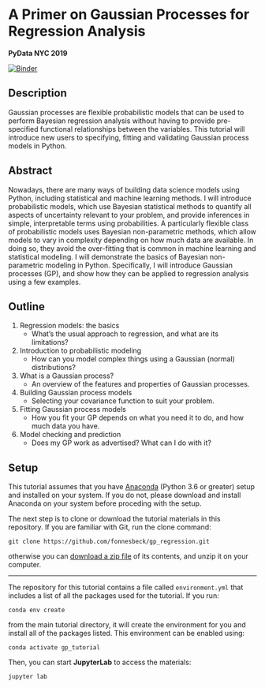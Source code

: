 # A Primer on Gaussian Processes for Regression Analysis

**PyData NYC 2019**

[![Binder](https://mybinder.org/badge_logo.svg)](https://mybinder.org/v2/gh/fonnesbeck/gp_regression/master)

## Description

Gaussian processes are flexible probabilistic models that can be used to perform Bayesian regression analysis without having to provide pre-specified functional relationships between the variables. This tutorial will introduce new users to specifying, fitting and validating Gaussian process models in Python.

## Abstract

Nowadays, there are many ways of building data science models using Python, including statistical and machine learning methods. I will introduce probabilistic models, which use Bayesian statistical methods to quantify all aspects of uncertainty relevant to your problem, and provide inferences in simple, interpretable terms using probabilities. A particularly flexible class of probabilistic models uses Bayesian non-parametric methods, which allow models to vary in complexity depending on how much data are available. In doing so, they avoid the over-fitting that is common in machine learning and statistical modeling. I will demonstrate the basics of Bayesian non-parametric modeling in Python. Specifically, I will introduce Gaussian processes (GP), and show how they can be applied to regression analysis using a few examples.

## Outline

1. Regression models: the basics
    - What’s the usual approach to regression, and what are its limitations?
2. Introduction to probabilistic modeling
    - How can you model complex things using a Gaussian (normal) distributions?
3. What is a Gaussian process?
    - An overview of the features and properties of Gaussian processes.
4. Building Gaussian process models
    - Selecting your covariance function to suit your problem.
5. Fitting Gaussian process models
    - How you fit your GP depends on what you need it to do, and how much data you have.
6. Model checking and prediction
    - Does my GP work as advertised? What can I do with it?

## Setup

This tutorial assumes that you have [Anaconda](https://www.anaconda.com/distribution/#download-section) (Python 3.6 or greater) setup and installed on your system. If you do not, please download and install Anaconda on your system before proceding with the setup.

The next step is to clone or download the tutorial materials in this repository. If you are familiar with Git, run the clone command:

    git clone https://github.com/fonnesbeck/gp_regression.git

otherwise you can [download a zip file](https://github.com/fonnesbeck/gp_regression/archive/master.zip) of its contents, and unzip it on your computer.

---

The repository for this tutorial contains a file called `environment.yml` that includes a list of all the packages used for the tutorial. If you run:

    conda env create

from the main tutorial directory, it will create the environment for you and install all of the packages listed. This environment can be enabled using:

    conda activate gp_tutorial

Then, you can start **JupyterLab** to access the materials:

    jupyter lab
